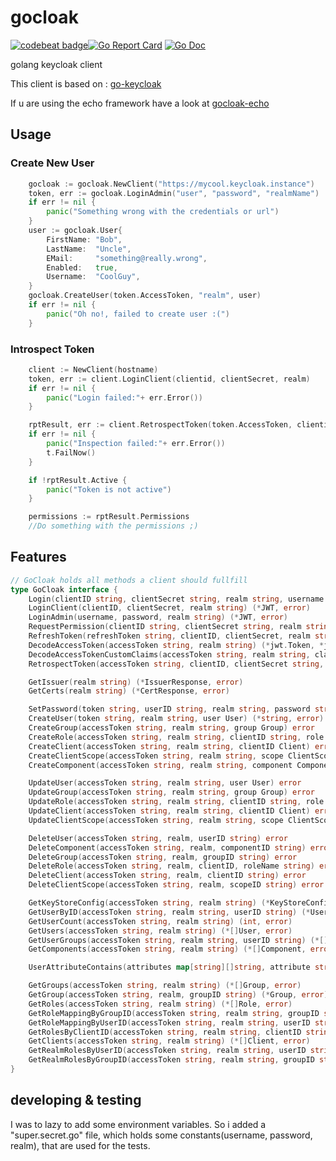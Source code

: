 # gocloak
[![codebeat badge](https://codebeat.co/badges/c699bc56-aa5f-4cf5-893f-5cf564391b94)](https://codebeat.co/projects/github-com-nerzal-gocloak-master)<a href="https://goreportcard.com/badge/github.com/Nerzal/gocloak"><img alt="Go Report Card" src="https://goreportcard.com/badge/github.com/Nerzal/gocloak"></a>
<a href="https://godoc.org/github.com/Nerzal/gocloak"><img alt="Go Doc" src="https://godoc.org/github.com/Nerzal/gocloak?status.svg"></a>

golang keycloak client

This client is based on : [go-keycloak](https://github.com/PhilippHeuer/go-keycloak)

If u are using the echo framework have a look at [gocloak-echo](https://github.com/Nerzal/gocloak-echo)

## Usage

### Create New User
```go
	gocloak := gocloak.NewClient("https://mycool.keycloak.instance")
	token, err := gocloak.LoginAdmin("user", "password", "realmName")
	if err != nil {
		panic("Something wrong with the credentials or url")
	}
	user := gocloak.User{
		FirstName: "Bob",
		LastName:  "Uncle",
		EMail:     "something@really.wrong",
		Enabled:   true,
		Username:  "CoolGuy",
	}
	gocloak.CreateUser(token.AccessToken, "realm", user)
	if err != nil {
		panic("Oh no!, failed to create user :(")
	}
```

### Introspect Token
```go
	client := NewClient(hostname)
	token, err := client.LoginClient(clientid, clientSecret, realm)
	if err != nil {
		panic("Login failed:"+ err.Error())
	}

	rptResult, err := client.RetrospectToken(token.AccessToken, clientid, clientSecret, realm)
	if err != nil {
		panic("Inspection failed:"+ err.Error())
		t.FailNow()
	}

	if !rptResult.Active {
		panic("Token is not active")
	}

	permissions := rptResult.Permissions
	//Do something with the permissions ;) 
```

## Features

```go
// GoCloak holds all methods a client should fullfill
type GoCloak interface {
	Login(clientID string, clientSecret string, realm string, username string, password string) (*JWT, error)
	LoginClient(clientID, clientSecret, realm string) (*JWT, error)
	LoginAdmin(username, password, realm string) (*JWT, error)
	RequestPermission(clientID string, clientSecret string, realm string, username string, password string, permission string) (*JWT, error)
	RefreshToken(refreshToken string, clientID, clientSecret, realm string) (*JWT, error)
	DecodeAccessToken(accessToken string, realm string) (*jwt.Token, *jwt.MapClaims, error)
	DecodeAccessTokenCustomClaims(accessToken string, realm string, claims jwt.Claims) (*jwt.Token, error)
	RetrospectToken(accessToken string, clientID, clientSecret string, realm string) (*RetrospecTokenResult, error)

	GetIssuer(realm string) (*IssuerResponse, error)
	GetCerts(realm string) (*CertResponse, error)

	SetPassword(token string, userID string, realm string, password string, temporary bool) error
	CreateUser(token string, realm string, user User) (*string, error)
	CreateGroup(accessToken string, realm string, group Group) error
	CreateRole(accessToken string, realm string, clientID string, role Role) error
	CreateClient(accessToken string, realm string, clientID Client) error
	CreateClientScope(accessToken string, realm string, scope ClientScope) error
	CreateComponent(accessToken string, realm string, component Component) error

	UpdateUser(accessToken string, realm string, user User) error
	UpdateGroup(accessToken string, realm string, group Group) error
	UpdateRole(accessToken string, realm string, clientID string, role Role) error
	UpdateClient(accessToken string, realm string, clientID Client) error
	UpdateClientScope(accessToken string, realm string, scope ClientScope) error

	DeleteUser(accessToken string, realm, userID string) error
	DeleteComponent(accessToken string, realm, componentID string) error
	DeleteGroup(accessToken string, realm, groupID string) error
	DeleteRole(accessToken string, realm, clientID, roleName string) error
	DeleteClient(accessToken string, realm, clientID string) error
	DeleteClientScope(accessToken string, realm, scopeID string) error

	GetKeyStoreConfig(accessToken string, realm string) (*KeyStoreConfig, error)
	GetUserByID(accessToken string, realm string, userID string) (*User, error)
	GetUserCount(accessToken string, realm string) (int, error)
	GetUsers(accessToken string, realm string) (*[]User, error)
	GetUserGroups(accessToken string, realm string, userID string) (*[]UserGroup, error)
	GetComponents(accessToken string, realm string) (*[]Component, error)

	UserAttributeContains(attributes map[string][]string, attribute string, value string) bool

	GetGroups(accessToken string, realm string) (*[]Group, error)
	GetGroup(accessToken string, realm, groupID string) (*Group, error)
	GetRoles(accessToken string, realm string) (*[]Role, error)
	GetRoleMappingByGroupID(accessToken string, realm string, groupID string) (*[]RoleMapping, error)
	GetRoleMappingByUserID(accessToken string, realm string, userID string) (*[]RoleMapping, error)
	GetRolesByClientID(accessToken string, realm string, clientID string) (*[]Role, error)
	GetClients(accessToken string, realm string) (*[]Client, error)
	GetRealmRolesByUserID(accessToken string, realm string, userID string) (*[]Role, error)
	GetRealmRolesByGroupID(accessToken string, realm string, groupID string) (*[]Role, error)
}
```

## developing & testing
I was to lazy to add some environment variables. So i added a "super.secret.go" file, which holds some constants(username, password, realm), that are used for the tests.
